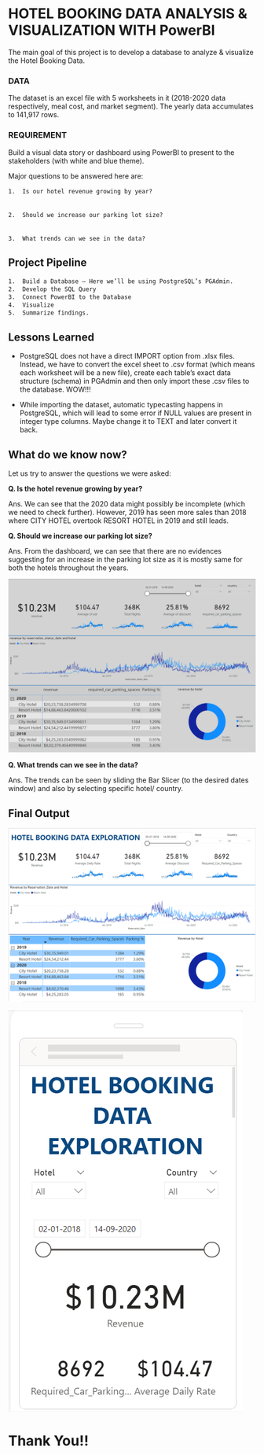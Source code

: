 
# HOTEL BOOKING DATA ANALYSIS & VISUALIZATION WITH PowerBI

The main goal of this project is to develop a database to analyze & visualize the Hotel Booking Data.

### DATA

The dataset is an excel file with 5 worksheets in it (2018-2020 data respectively, meal cost, and market segment). The yearly data accumulates to 141,917 rows.

### REQUIREMENT

Build a visual data story or dashboard using PowerBI to present to the stakeholders (with white and blue theme).

Major questions to be answered here are:


    1.	Is our hotel revenue growing by year?


    2.	Should we increase our parking lot size?
    
    
    3.	What trends can we see in the data?
## Project Pipeline

    1.	Build a Database – Here we’ll be using PostgreSQL’s PGAdmin.
    2.	Develop the SQL Query
    3.	Connect PowerBI to the Database
    4.	Visualize
    5.	Summarize findings.



## Lessons Learned

* PostgreSQL does not have a direct IMPORT option from .xlsx files. Instead, we have to convert the excel sheet to .csv format (which means each worksheet will be a new file), create each table’s exact data structure (schema) in PGAdmin and then only import these .csv files to the database. WOW!!!

* While importing the dataset, automatic typecasting happens in PostgreSQL, which will lead to some error if NULL values are present in integer type columns. Maybe change it to TEXT and later convert it back.



## What do we know now?

Let us try to answer the questions we were asked:

**Q. Is the hotel revenue growing by year?**

Ans. We can see that the 2020 data might possibly be incomplete (which we need to check further). However, 2019 has seen more sales than 2018 where CITY HOTEL overtook RESORT HOTEL in 2019 and still leads.

**Q. Should we increase our parking lot size?**

Ans. From the dashboard, we can see that there are no evidences suggesting for an increase in the parking lot size as it is mostly same for both the hotels throughout the years.

![alt text](https://github.com/AmalGKrishnan/PortfolioProjects/blob/master/Hotel%20Booking%20Data%20Analysis_PBI/Dashboard.png)


**Q. What trends can we see in the data?**

Ans. The trends can be seen by sliding the Bar Slicer (to the desired dates window) and also by selecting specific hotel/ country. 


## Final Output
![alt text](https://github.com/AmalGKrishnan/PortfolioProjects/blob/master/Hotel%20Booking%20Data%20Analysis_PBI/Dashboard_Final.PNG)

![alt text](https://github.com/AmalGKrishnan/PortfolioProjects/blob/master/Hotel%20Booking%20Data%20Analysis_PBI/Dashboard_Final_Mobile_1.PNG)



# Thank You!!
